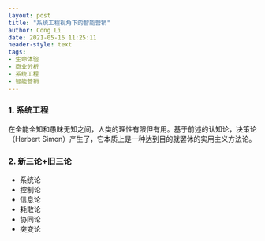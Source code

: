 ```yaml
---
layout: post
title: "系统工程视角下的智能营销"
author: Cong Li
date: 2021-05-16 11:25:11
header-style: text
tags:
- 生命体验
- 商业分析
- 系统工程
- 智能营销
---
```

### 1. 系统工程

在全能全知和愚昧无知之间，人类的理性有限但有用。基于前述的认知论，决策论（Herbert Simon）产生了，它本质上是一种达到目的就罢休的实用主义方法论。

### 2. 新三论+旧三论

- 系统论
- 控制论
- 信息论
- 耗散论
- 协同论
- 突变论
